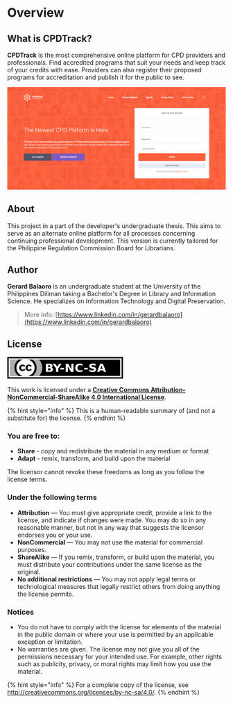 # Overview

## What is CPDTrack?

**CPDTrack** is the most comprehensive online platform for CPD providers and professionals. Find accredited programs that suit your needs and keep track of your credits with ease. Providers can also register their proposed programs for accreditation and publish it for the public to see.

![](.gitbook/assets/01-home.png)

## About

This project in a part of the developer's undergraduate thesis. This aims to serve as an alternate online platform for all processes concerning continuing professional development. This version is currently tailored for the Philippine Regulation Commission Board for Librarians.

## Author

**Gerard Balaoro** is an undergraduate student at the University of the Philippines Diliman taking a Bachelor's Degree in Library and Information Science. He specializes on Information Technology and Digital Preservation.

> More info: [https://www.linkedin.com/in/gerardbalaoro](https://www.linkedin.com/in/gerardbalaoro)

## License

![](.gitbook/assets/by-nc-sa.png)

This work is licensed under a [**Creative Commons Attribution-NonCommercial-ShareAlike 4.0 International License**](http://creativecommons.org/licenses/by-nc-sa/4.0/).

{% hint style="info" %}
This is a human-readable summary of \(and not a substitute for\) the license.
{% endhint %}

### You are free to:

* **Share** - copy and redistribute the material in any medium or format
* **Adapt** - remix, transform, and build upon the material

The licensor cannot revoke these freedoms as long as you follow the license terms.

### Under the following terms

* **Attribution** — You must give appropriate credit, provide a link to the license, and indicate if changes were made. You may do so in any reasonable manner, but not in any way that suggests the licensor endorses you or your use.
* **NonCommercial** — You may not use the material for commercial purposes.
* **ShareAlike** — If you remix, transform, or build upon the material, you must distribute your contributions under the same license as the original.
* **No additional restrictions** — You may not apply legal terms or technological measures that legally restrict others from doing anything the license permits.

### Notices

* You do not have to comply with the license for elements of the material in the public domain or where your use is permitted by an applicable exception or limitation.
* No warranties are given. The license may not give you all of the permissions necessary for your intended use. For example, other rights such as publicity, privacy, or moral rights may limit how you use the material.

{% hint style="info" %}
For a complete copy of the license, see [h](http://creativecommons.org/licenses/by-nc-sa/4.0/)[ttp://creativecommons.org/licenses/by-nc-sa/4.0/](https://creativecommons.org/licenses/by-nc-sa/4.0/legalcode).
{% endhint %}

